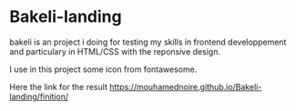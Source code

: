 # Bakeli-landing
bakeli is an project i doing for testing my skills in frontend developpement and particulary in HTML/CSS with the reponsive design.

I use in this project some icon from fontawesome.

Here the link for the result https://mouhamednoire.github.io/Bakeli-landing/finition/
